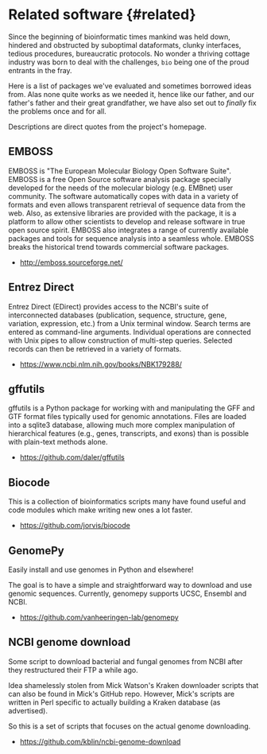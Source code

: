 # Related software {#related}

Since the beginning of bioinformatic times mankind was held down, hindered and obstructed by suboptimal dataformats, clunky interfaces, tedious procedures, bureaucratic protocols. No wonder a thriving cottage industry was born to deal with the challenges, `bio` being one of the proud entrants in the fray.

Here is a list of packages we've evaluated and sometimes borrowed ideas from. Alas none quite works as we needed it, hence like our father, and our father's father and their great grandfather, we have also set out to *finally* fix the problems once and for all. 

Descriptions are direct quotes from the project's homepage.
 
## EMBOSS

EMBOSS is "The European Molecular Biology Open Software Suite". EMBOSS is a free Open Source software analysis package specially developed for the needs of the molecular biology (e.g. EMBnet) user community. The software automatically copes with data in a variety of formats and even allows transparent retrieval of sequence data from the web. Also, as extensive libraries are provided with the package, it is a platform to allow other scientists to develop and release software in true open source spirit. EMBOSS also integrates a range of currently available packages and tools for sequence analysis into a seamless whole. EMBOSS breaks the historical trend towards commercial software packages.

* http://emboss.sourceforge.net/

## Entrez Direct

Entrez Direct (EDirect) provides access to the NCBI's suite of interconnected databases (publication, sequence, structure, gene, variation, expression, etc.) from a Unix terminal window. Search terms are entered as command-line arguments. Individual operations are connected with Unix pipes to allow construction of multi-step queries. Selected records can then be retrieved in a variety of formats.

* https://www.ncbi.nlm.nih.gov/books/NBK179288/

## gffutils

gffutils is a Python package for working with and manipulating the GFF and GTF format files typically used for genomic annotations. Files are loaded into a sqlite3 database, allowing much more complex manipulation of hierarchical features (e.g., genes, transcripts, and exons) than is possible with plain-text methods alone.

* https://github.com/daler/gffutils

## Biocode

This is a collection of bioinformatics scripts many have found useful and code modules which make writing new ones a lot faster.

* https://github.com/jorvis/biocode

## GenomePy

Easily install and use genomes in Python and elsewhere!

The goal is to have a simple and straightforward way to download and use genomic sequences. Currently, genomepy supports UCSC, Ensembl and NCBI.

* https://github.com/vanheeringen-lab/genomepy

## NCBI genome download

Some script to download bacterial and fungal genomes from NCBI after they restructured their FTP a while ago.

Idea shamelessly stolen from Mick Watson's Kraken downloader scripts that can also be found in Mick's GitHub repo. However, Mick's scripts are written in Perl specific to actually building a Kraken database (as advertised).

So this is a set of scripts that focuses on the actual genome downloading.

* https://github.com/kblin/ncbi-genome-download

